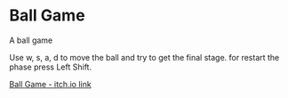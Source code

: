 # Ball Game

A ball game

Use w, s, a, d to move the ball and try to get the final stage.
for restart the phase press Left Shift.

[Ball Game - itch.io link](https://arielgamedev.itch.io/ball-game) 

